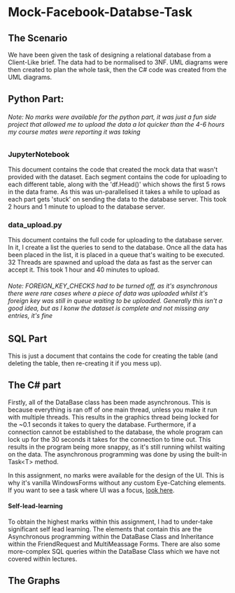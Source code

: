 
# Mock-Facebook-Databse-Task

## The Scenario
We have been given the task of designing a relational database from a Client-Like brief. The data had to be normalised to 3NF. UML diagrams were then created to plan the whole task, then the C# code was created from the UML diagrams. 

## Python Part:
###### Note: No marks were available for the python part, it was just a fun side project that allowed me to upload the data a lot quicker than the 4-6 hours my course mates were reporting it was taking
### JupyterNotebook
This document contains the code that created the mock data that wasn't provided with the dataset. Each segment contains the code for uploading to each different table, along with the 'df.Head()' which shows the first 5 rows in the data frame. As this was un-parallelised it takes a while to upload as each part gets 'stuck' on sending the data to the database server. This took 2 hours and 1 minute to upload to  the database server.

### data_upload.py
This document contains the full code for uploading to the database server. In it, I create a list the queries to send to the database. Once all the data has been placed in the list, it is placed in a queue that's waiting to be executed. 32 Threads are spawned and upload the data as fast as the server can accept it. This took 1 hour and 40 minutes to upload.
###### Note: FOREIGN_KEY_CHECKS had to be turned off, as it's asynchronous there were rare cases where a piece of data was uploaded whilst it's foreign key was still in queue waiting to be uploaded. Generally this isn't a good idea, but as I konw the dataset is complete and not missing any entries, it's fine
## SQL Part
This is just a document that contains the code for creating the table (and deleting the table, then re-creating it if you mess up).

## The C# part
Firstly, all of the DataBase class has been made asynchronous. This is because everything is ran off of one main thread, unless you make it run with multiple threads. This results in the graphics thread being locked for the ~0.1 seconds it takes to query the database. Furthermore, if a connection cannot be established to the database, the whole program can lock up for the 30 seconds it takes for the connection to time out. This results in the program being more snappy, as it's still running whilst waiting on the data. The asynchronous programming was done by using the built-in Task\<T\> method. 

In this assignment, no marks were available for the design of the UI. This is why it's vanilla WindowsForms without any custom Eye-Catching elements. If you want to see a task where UI was a focus, [look here](https://github.com/mbruty/AirBnb-DataVisualisation).

#### Self-lead-learning
To obtain the highest marks within this assignment, I had to under-take significant self lead learning. The elements that contain this are the Asynchronous programming within the DataBase Class and Inheritance within the FriendRequest and MultiMeassage Forms. There are also some more-complex SQL queries within the DataBase Class which we have not covered within lectures.

## The Graphs
